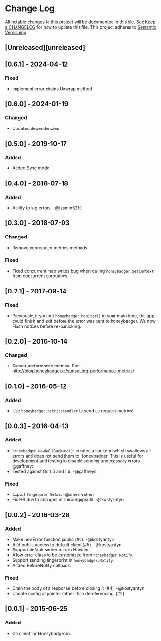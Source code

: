 # Change Log

All notable changes to this project will be documented in this file. See [Keep a
CHANGELOG](http://keepachangelog.com/) for how to update this file. This project
adheres to [Semantic Versioning](http://semver.org/).

## [Unreleased][unreleased]

## [0.6.1] - 2024-04-12

### Fixed

- Implement error chains Unwrap method

## [0.6.0] - 2024-01-19

### Changed

- Updated dependencies

## [0.5.0] - 2019-10-17

### Added

- Added Sync mode

## [0.4.0] - 2018-07-18

### Added

- Ability to tag errors. -@izumin5210

## [0.3.0] - 2018-07-03

### Changed

- Remove deprecated metrics methods.

### Fixed

- Fixed concurrent map writes bug when calling `honeybadger.SetContext` from
  concurrent goroutines.

## [0.2.1] - 2017-09-14

### Fixed

- Previously, if you put `honeybadger.Monitor()` in your main func, the app
  could finish and exit before the error was sent to honeybadger. We now Flush
  notices before re-panicking.

## [0.2.0] - 2016-10-14

### Changed

- Sunset performance metrics. See
  http://blog.honeybadger.io/sunsetting-performance-metrics/

## [0.1.0] - 2016-05-12

### Added

- Use `honeybadger.MetricsHandler` to send us request metrics!

## [0.0.3] - 2016-04-13

### Added

- `honeybadger.NewNullBackend()`: creates a backend which swallows all errors
  and does not send them to Honeybadger. This is useful for development and
  testing to disable sending unnecessary errors. -@gaffneyc
- Tested against Go 1.5 and 1.6. -@gaffneyc

### Fixed

- Export Fingerprint fields. -@smeriwether
- Fix HB due to changes in shirou/gopsutil. -@kostyantyn

## [0.0.2] - 2016-03-28

### Added

- Make newError function public (#6). -@kostyantyn
- Add public access to default client (#5). -@kostyantyn
- Support default server mux in Handler.
- Allow error class to be customized from `honeybadger.Notify`.
- Support sending fingerprint in `honeybadger.Notify`.
- Added BeforeNotify callback.

### Fixed

- Drain the body of a response before closing it (#4). -@kostyantyn
- Update config at pointer rather than dereferencing. (#2).

## [0.0.1] - 2015-06-25

### Added

- Go client for Honeybadger.io.
